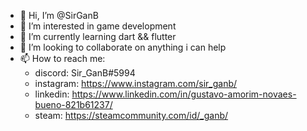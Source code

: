 - 👋 Hi, I’m @SirGanB
- 👀 I’m interested in game development
- 🌱 I’m currently learning dart && flutter
- 💞️ I’m looking to collaborate on anything i can help
- 📫 How to reach me:
  - discord: Sir_GanB#5994
  - instagram: https://www.instagram.com/sir_ganb/
  - linkedin: https://www.linkedin.com/in/gustavo-amorim-novaes-bueno-821b61237/
  - steam: https://steamcommunity.com/id/_ganb/
